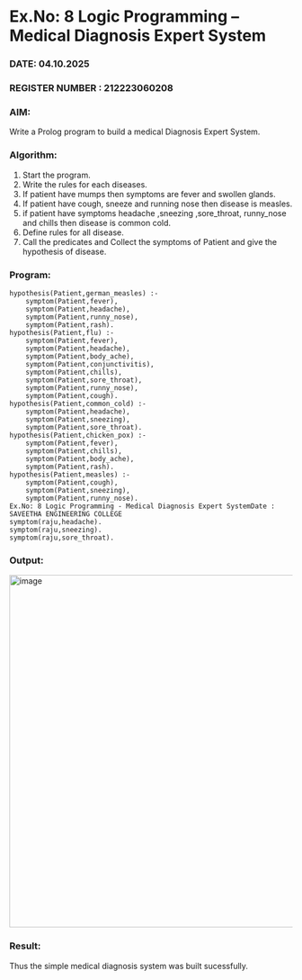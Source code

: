 # Ex.No: 8  Logic Programming –  Medical Diagnosis Expert System
### DATE: 04.10.2025                                                                           
### REGISTER NUMBER : 212223060208
### AIM: 
Write a Prolog program to build a medical Diagnosis Expert System.
###  Algorithm:
1. Start the program.
2. Write the rules for each diseases.
3. If patient have mumps then symptoms are fever and swollen glands.
4. If patient have cough, sneeze and running nose then disease is measles.
5. if patient have symptoms headache ,sneezing ,sore_throat, runny_nose and  chills then disease is common cold.
6. Define rules for all disease.
7. Call the predicates and Collect the symptoms of Patient and give the hypothesis of disease.
        

### Program:
```
hypothesis(Patient,german_measles) :-
    symptom(Patient,fever),
    symptom(Patient,headache),
    symptom(Patient,runny_nose),
    symptom(Patient,rash).
hypothesis(Patient,flu) :-
    symptom(Patient,fever),
    symptom(Patient,headache),
    symptom(Patient,body_ache),
    symptom(Patient,conjunctivitis),
    symptom(Patient,chills),
    symptom(Patient,sore_throat),
    symptom(Patient,runny_nose),
    symptom(Patient,cough).
hypothesis(Patient,common_cold) :-
    symptom(Patient,headache),
    symptom(Patient,sneezing),
    symptom(Patient,sore_throat).
hypothesis(Patient,chicken_pox) :-
    symptom(Patient,fever),
    symptom(Patient,chills),
    symptom(Patient,body_ache),
    symptom(Patient,rash).
hypothesis(Patient,measles) :-
    symptom(Patient,cough),
    symptom(Patient,sneezing),
    symptom(Patient,runny_nose).
Ex.No: 8 Logic Programming - Medical Diagnosis Expert SystemDate :
SAVEETHA ENGINEERING COLLEGE
symptom(raju,headache).
symptom(raju,sneezing).
symptom(raju,sore_throat).
```
### Output:

<img width="1289" height="626" alt="image" src="https://github.com/user-attachments/assets/81d3a176-e5ae-4755-8803-ff2f5d7b2713" />

### Result:
Thus the simple medical diagnosis system was built sucessfully.
